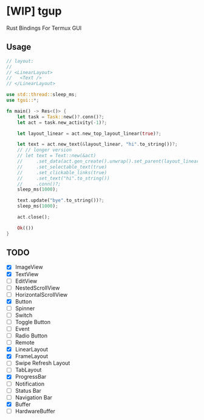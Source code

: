 # [WIP] tgup

Rust Bindings For Termux GUI

## Usage

```rust
// layout:
//
// <LinearLayout>
//   <Text />
// </LinearLayout>

use std::thread::sleep_ms;
use tgui::*;

fn main() -> Res<()> {
    let task = Task::new()?.conn()?;
    let act = task.new_activity(-1)?;

    let layout_linear = act.new_top_layout_linear(true)?;

    let text = act.new_text(&layout_linear, "hi".to_string())?;
    // // longer version
    // let text = Text::new(&act)
    //     .set_data(act.gen_create().unwrap().set_parent(layout_linear.id()?))
    //     .set_selectable_text(true)
    //     .set_clickable_links(true)
    //     .set_text("hi".to_string())
    //     .conn()?;
    sleep_ms(1000);

    text.update("bye".to_string())?;
    sleep_ms(1000);

    act.close();

    Ok(())
}
```

## TODO

- [x] ImageView
- [x] TextView
- [ ] EditView
- [ ] NestedScrollView
- [ ] HorizontalScrollView
- [x] Button
- [ ] Spinner
- [ ] Switch
- [ ] Toggle Button
- [ ] Event
- [ ] Radio Button
- [ ] Remote
- [x] LinearLayout
- [x] FrameLayout
- [ ] Swipe Refresh Layout
- [ ] TabLayout
- [x] ProgressBar
- [ ] Notification
- [ ] Status Bar
- [ ] Navigation Bar
- [x] Buffer
- [ ] HardwareBuffer
